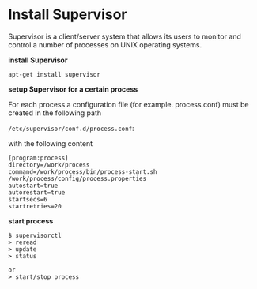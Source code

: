 Install Supervisor
==================

Supervisor is a client/server system that allows its users to monitor and control a number of processes on UNIX operating systems.

**install Supervisor**

```
apt-get install supervisor
```

**setup Supervisor for a certain process**

For each process a configuration file (for example. process.conf) must be created in the following path

`/etc/supervisor/conf.d/process.conf`:

with the following content

```
[program:process]
directory=/work/process
command=/work/process/bin/process-start.sh /work/process/config/process.properties
autostart=true
autorestart=true
startsecs=6
startretries=20
```

**start process**

```
$ supervisorctl
> reread
> update
> status

or 
> start/stop process
```
